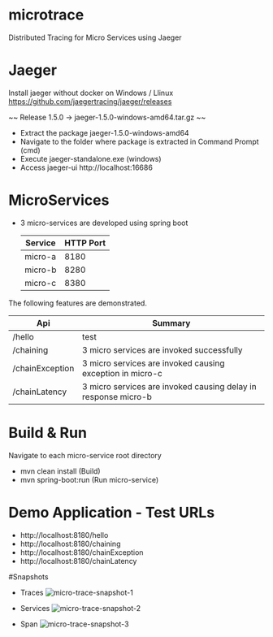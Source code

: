 # microtrace
Distributed Tracing for Micro Services using Jaeger

# Jaeger
Install jaeger without docker on Windows / Llinux
https://github.com/jaegertracing/jaeger/releases

~~
Release 1.5.0 -> jaeger-1.5.0-windows-amd64.tar.gz
~~

- Extract the package jaeger-1.5.0-windows-amd64
- Navigate to the folder where package is extracted in Command Prompt (cmd)
- Execute jaeger-standalone.exe (windows) 
- Access jaeger-ui  http://localhost:16686

# MicroServices

- 3 micro-services are developed using spring boot 
 
  Service | HTTP Port
  ----|---
  micro-a | 8180 
  micro-b | 8280
  micro-c | 8380


The following features are demonstrated.

Api | Summary
--- |---
/hello |  test
/chaining| 3 micro services are invoked successfully
/chainException|  3 micro services are invoked causing exception in micro-c
/chainLatency| 3 micro services are invoked causing delay in response micro-b


# Build & Run 

Navigate to each micro-service root directory
- mvn clean install (Build)
- mvn spring-boot:run (Run micro-service)

# Demo Application - Test URLs

- http://localhost:8180/hello
- http://localhost:8180/chaining
- http://localhost:8180/chainException
- http://localhost:8180/chainLatency
  
#Snapshots

- Traces
![micro-trace-snapshot-1](https://user-images.githubusercontent.com/33663711/41805673-7d02b52a-76cc-11e8-8124-6a6fc8d936a4.PNG)

- Services
![micro-trace-snapshot-2](https://user-images.githubusercontent.com/33663711/41805674-7d2d80ca-76cc-11e8-8f2e-7a699617d02c.PNG)

- Span
![micro-trace-snapshot-3](https://user-images.githubusercontent.com/33663711/41805675-7d575de6-76cc-11e8-9d75-7e01ceceb066.PNG)